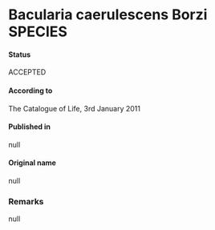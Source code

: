 Bacularia caerulescens Borzi SPECIES
=======

#### Status
ACCEPTED

#### According to
The Catalogue of Life, 3rd January 2011

#### Published in
null

#### Original name
null

### Remarks
null